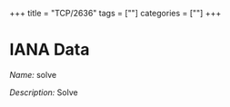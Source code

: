 +++
title = "TCP/2636"
tags = [""]
categories = [""]
+++

# IANA Data

_Name:_ solve

_Description:_ Solve

